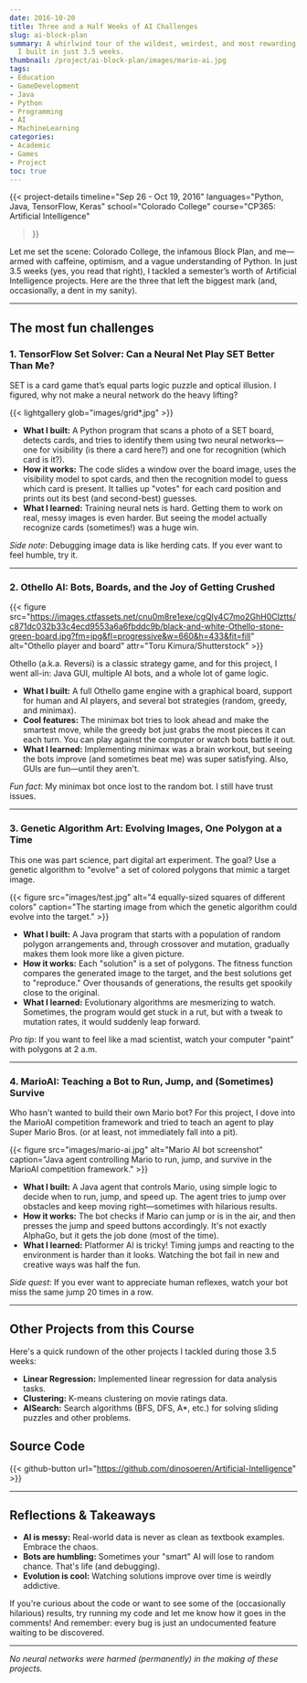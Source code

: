 ```yaml
---
date: 2016-10-20
title: Three and a Half Weeks of AI Challenges
slug: ai-block-plan
summary: A whirlwind tour of the wildest, weirdest, and most rewarding AI projects
  I built in just 3.5 weeks.
thumbnail: /project/ai-block-plan/images/mario-ai.jpg
tags:
- Education
- GameDevelopment
- Java
- Python
- Programming
- AI
- MachineLearning
categories:
- Academic
- Games
- Project
toc: true
---
```

{{< project-details
    timeline="Sep 26 - Oct 19, 2016"
    languages="Python, Java, TensorFlow, Keras"
    school="Colorado College"
    course="CP365: Artificial Intelligence"
>}}

Let me set the scene: Colorado College, the infamous Block Plan, and me—armed with caffeine, optimism, and a vague understanding of Python. In just 3.5 weeks (yes, you read that right), I tackled a semester’s worth of Artificial Intelligence projects. Here are the three that left the biggest mark (and, occasionally, a dent in my sanity).

---

## The most fun challenges

### 1. TensorFlow Set Solver: Can a Neural Net Play SET Better Than Me?

SET is a card game that’s equal parts logic puzzle and optical illusion. I figured, why not make a neural network do the heavy lifting?

{{< lightgallery glob="images/grid*.jpg" >}}

- **What I built:** A Python program that scans a photo of a SET board, detects cards, and tries to identify them using two neural networks—one for visibility (is there a card here?) and one for recognition (which card is it?).
- **How it works:** The code slides a window over the board image, uses the visibility model to spot cards, and then the recognition model to guess which card is present. It tallies up "votes" for each card position and prints out its best (and second-best) guesses.
- **What I learned:** Training neural nets is hard. Getting them to work on real, messy images is even harder. But seeing the model actually recognize cards (sometimes!) was a huge win.

*Side note*: Debugging image data is like herding cats. If you ever want to feel humble, try it.

---

### 2. Othello AI: Bots, Boards, and the Joy of Getting Crushed

{{< figure src="https://images.ctfassets.net/cnu0m8re1exe/cgQly4C7mo2GhH0Clztts/c871dc032b33c4ecd9553a6a6fbddc9b/black-and-white-Othello-stone-green-board.jpg?fm=jpg&fl=progressive&w=660&h=433&fit=fill" alt="Othello player and board" attr="Toru Kimura/Shutterstock" >}}

Othello (a.k.a. Reversi) is a classic strategy game, and for this project, I went all-in: Java GUI, multiple AI bots, and a whole lot of game logic.

- **What I built:** A full Othello game engine with a graphical board, support for human and AI players, and several bot strategies (random, greedy, and minimax).
- **Cool features:** The minimax bot tries to look ahead and make the smartest move, while the greedy bot just grabs the most pieces it can each turn. You can play against the computer or watch bots battle it out.
- **What I learned:** Implementing minimax was a brain workout, but seeing the bots improve (and sometimes beat me) was super satisfying. Also, GUIs are fun—until they aren't.

*Fun fact*: My minimax bot once lost to the random bot. I still have trust issues.

---

### 3. Genetic Algorithm Art: Evolving Images, One Polygon at a Time

This one was part science, part digital art experiment. The goal? Use a genetic algorithm to "evolve" a set of colored polygons that mimic a target image.

{{< figure src="images/test.jpg" alt="4 equally-sized squares of different colors" caption="The starting image from which the genetic algorithm could evolve into the target." >}}

- **What I built:** A Java program that starts with a population of random polygon arrangements and, through crossover and mutation, gradually makes them look more like a given picture.
- **How it works:** Each "solution" is a set of polygons. The fitness function compares the generated image to the target, and the best solutions get to "reproduce." Over thousands of generations, the results get spookily close to the original.
- **What I learned:** Evolutionary algorithms are mesmerizing to watch. Sometimes, the program would get stuck in a rut, but with a tweak to mutation rates, it would suddenly leap forward.

*Pro tip*: If you want to feel like a mad scientist, watch your computer "paint" with polygons at 2 a.m.

---

### 4. MarioAI: Teaching a Bot to Run, Jump, and (Sometimes) Survive

Who hasn't wanted to build their own Mario bot? For this project, I dove into the MarioAI competition framework and tried to teach an agent to play Super Mario Bros. (or at least, not immediately fall into a pit).

{{< figure src="images/mario-ai.jpg" alt="Mario AI bot screenshot" caption="Java agent controlling Mario to run, jump, and survive in the MarioAI competition framework." >}}

- **What I built:** A Java agent that controls Mario, using simple logic to decide when to run, jump, and speed up. The agent tries to jump over obstacles and keep moving right—sometimes with hilarious results.
- **How it works:** The bot checks if Mario can jump or is in the air, and then presses the jump and speed buttons accordingly. It's not exactly AlphaGo, but it gets the job done (most of the time).
- **What I learned:** Platformer AI is tricky! Timing jumps and reacting to the environment is harder than it looks. Watching the bot fail in new and creative ways was half the fun.

*Side quest*: If you ever want to appreciate human reflexes, watch your bot miss the same jump 20 times in a row.

---

## Other Projects from this Course

Here's a quick rundown of the other projects I tackled during those 3.5 weeks:

- **Linear Regression:** Implemented linear regression for data analysis tasks.
- **Clustering:** K-means clustering on movie ratings data.
- **AISearch:** Search algorithms (BFS, DFS, A*, etc.) for solving sliding puzzles and other problems.

## Source Code

{{< github-button url="https://github.com/dinosoeren/Artificial-Intelligence" >}}

---

## Reflections & Takeaways

- **AI is messy:** Real-world data is never as clean as textbook examples. Embrace the chaos.
- **Bots are humbling:** Sometimes your "smart" AI will lose to random chance. That's life (and debugging).
- **Evolution is cool:** Watching solutions improve over time is weirdly addictive.

If you're curious about the code or want to see some of the (occasionally hilarious) results, try running my code and let me know how it goes in the comments! And remember: every bug is just an undocumented feature waiting to be discovered.

---

*No neural networks were harmed (permanently) in the making of these projects.*
